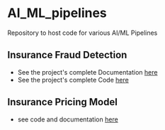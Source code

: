 # AI_ML_pipelines
Repository to host code for various AI/ML Pipelines 

## Insurance Fraud Detection
 - See the project's complete Documentation [here](https://github.com/AymoneKouame/AI_ML_pipelines/blob/main/insurance_fraud_detection/DOCUMENTATION.txt)
 - See the project's complete Code [here](https://github.com/AymoneKouame/AI_ML_pipelines/blob/main/insurance_fraud_detection/InsuranceFraudDetector.py)

## Insurance Pricing Model
- see code and documentation [here](https://github.com/AymoneKouame/AI_ML_pipelines/tree/main/insurance_pricing_model)
